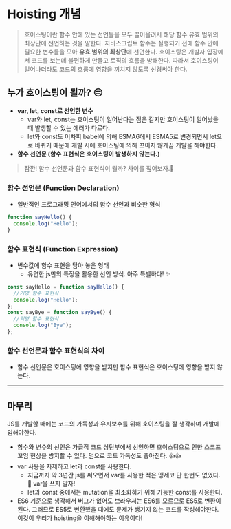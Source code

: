 # Hoisting 개념

> 호이스팅이란 함수 안에 있는 선언들을 모두 끌어올려서 해당 함수 유효 범위의 최상단에 선언하는 것을 말한다.
> 자바스크립트 함수는 실행되기 전에 함수 안에 필요한 변수들을 모아 <strong>유효 범위의 최상단</strong>에 선언한다.
> 호이스팅은 개발자 입장에서 코드를 보는데 불편하게 만들고 로직의 흐름을 방해한다. 따라서 호이스팅이 일어나더라도 코드의 흐름에 영향을 끼치지 않도록 신경써야 한다.

## 누가 호이스팅이 될까? 😒

- <strong>var, let, const로 선언한 변수</strong>
  - var와 let, const는 호이스팅이 일어난다는 점은 같지만 호이스팅이 일어났을 때 발생할 수 있는 에러가 다르다.
  - let와 const도 어차피 babel에 의해 ESMA6에서 ESMA5로 변경되면서 let으로 바뀌기 때문에 개발 시에 호이스팅에 의해 꼬이지 않게끔 개발을 해야한다.
- <strong>함수 선언문 (함수 표현식은 호이스팅이 발생하지 않는다.)</strong>

> 잠깐! 함수 선언문과 함수 표현식이 뭘까? 차이를 짚어보자.🤔

### 함수 선언문 (Function Declaration)

- 일반적인 프로그래밍 언어에서의 함수 선언과 비슷한 형식

```javascript
function sayHello() {
  console.log("Hello");
}
```

### 함수 표현식 (Function Expression)

- 변수값에 함수 표현을 담아 놓은 형태
  - 유연한 js만의 특징을 활용한 선언 방식. 아주 특별하다! ✨

```javascript
const sayHello = function sayHello() {
  //기명 함수 표현식
  console.log("Hello");
};
const sayBye = function sayBye() {
  //익명 함수 표현식
  console.log("Bye");
};
```

### 함수 선언문과 함수 표현식의 차이

- 함수 선언문은 호이스팅에 영향을 받지만 함수 표현식은 호이스팅에 영향을 받지 않는다.

---

## 마무리

JS를 개발할 때에는 코드의 가독성과 유지보수를 위해 호이스팅을 잘 생각하며 개발에 임해야한다.

- 함수와 변수의 선언은 가급적 코드 상단부에서 선언하면 호이스팅으로 인한 스코프 꼬임 현상을 방지할 수 있다. 덤으로 코드 가독성도 좋아진다. 👍👍
- var 사용을 자제하고 let과 const를 사용한다.
  - 지금까지 약 3넌간 js를 써오면서 var를 사용한 적은 맹세코 단 한번도 없었다. 🤔 var을 쓰지 말자!
  - let과 const 중에서는 mutation을 최소화하기 위해 가능한 const를 사용한다.
- ES6 기준으로 생각해서 버그가 없어도 브라우저는 ES6를 모르므로 ES5로 변환이 된다. 그러므로 ES5로 변환했을 때에도 문제가 생기지 않는 코드를 작성해야한다. 이것이 우리가 hoisting을 이해해야하는 이유이다!
